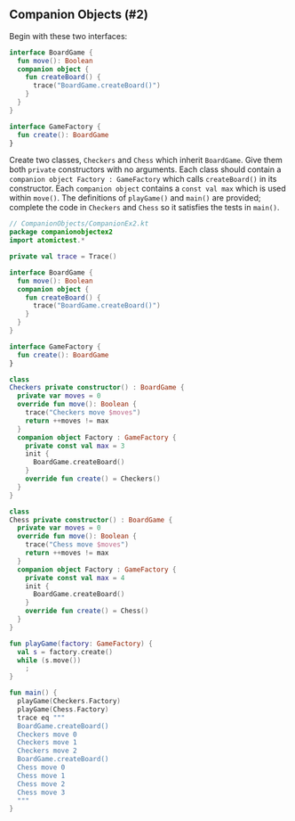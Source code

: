 ## Companion Objects (#2)

Begin with these two interfaces:

```kotlin
interface BoardGame {
  fun move(): Boolean
  companion object {
    fun createBoard() {
      trace("BoardGame.createBoard()")
    }
  }
}

interface GameFactory {
  fun create(): BoardGame
}
```

Create two classes, `Checkers` and `Chess` which inherit `BoardGame`. Give them
both `private` constructors with no arguments. Each class should contain a
`companion object Factory : GameFactory` which calls `createBoard()` in its
constructor. Each `companion object` contains a `const val max` which is used
within `move()`. The definitions of `playGame()` and `main()` are provided;
complete the code in `Checkers` and `Chess` so it satisfies the tests in
`main()`.

```kotlin
// CompanionObjects/CompanionEx2.kt
package companionobjectex2
import atomictest.*

private val trace = Trace()

interface BoardGame {
  fun move(): Boolean
  companion object {
    fun createBoard() {
      trace("BoardGame.createBoard()")
    }
  }
}

interface GameFactory {
  fun create(): BoardGame
}

class
Checkers private constructor() : BoardGame {
  private var moves = 0
  override fun move(): Boolean {
    trace("Checkers move $moves")
    return ++moves != max
  }
  companion object Factory : GameFactory {
    private const val max = 3
    init {
      BoardGame.createBoard()
    }
    override fun create() = Checkers()
  }
}

class
Chess private constructor() : BoardGame {
  private var moves = 0
  override fun move(): Boolean {
    trace("Chess move $moves")
    return ++moves != max
  }
  companion object Factory : GameFactory {
    private const val max = 4
    init {
      BoardGame.createBoard()
    }
    override fun create() = Chess()
  }
}

fun playGame(factory: GameFactory) {
  val s = factory.create()
  while (s.move())
    ;
}

fun main() {
  playGame(Checkers.Factory)
  playGame(Chess.Factory)
  trace eq """
  BoardGame.createBoard()
  Checkers move 0
  Checkers move 1
  Checkers move 2
  BoardGame.createBoard()
  Chess move 0
  Chess move 1
  Chess move 2
  Chess move 3
  """
}
```